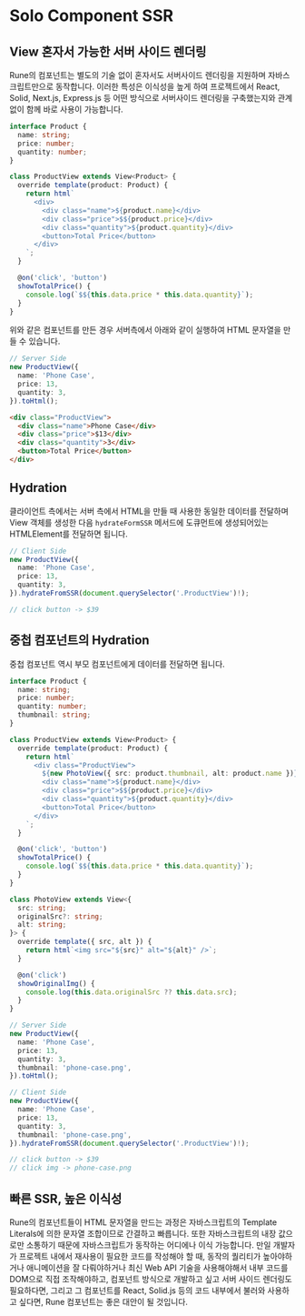 # Solo Component SSR

## View 혼자서 가능한 서버 사이드 렌더링

Rune의 컴포넌트는 별도의 기술 없이 혼자서도 서버사이드 렌더링을 지원하며 자바스크립트만으로 동작합니다. 이러한 특성은 이식성을 높게 하여 프로젝트에서 React, Solid, Next.js, Express.js 등 어떤 방식으로 서버사이드 렌더링을 구축했는지와 관계없이 함께 바로 사용이 가능합니다.

```typescript
interface Product {
  name: string;
  price: number;
  quantity: number;
}

class ProductView extends View<Product> {
  override template(product: Product) {
    return html`
      <div>
        <div class="name">${product.name}</div>
        <div class="price">$${product.price}</div>
        <div class="quantity">${product.quantity}</div>
        <button>Total Price</button>
      </div>
    `;
  }

  @on('click', 'button')
  showTotalPrice() {
    console.log(`$${this.data.price * this.data.quantity}`);
  }
}
```

위와 같은 컴포넌트를 만든 경우 서버측에서 아래와 같이 실행하여 HTML 문자열을 만들 수 있습니다.

```typescript
// Server Side
new ProductView({
  name: 'Phone Case',
  price: 13,
  quantity: 3,
}).toHtml();
```

```html
<div class="ProductView">
  <div class="name">Phone Case</div>
  <div class="price">$13</div>
  <div class="quantity">3</div>
  <button>Total Price</button>
</div>
```

## Hydration

클라이언트 측에서는 서버 측에서 HTML을 만들 때 사용한 동일한 데이터를 전달하며 View 객체를 생성한 다음 `hydrateFormSSR` 메서드에 도큐먼트에 생성되어있는 HTMLElement를 전달하면 됩니다. 

```typescript
// Client Side
new ProductView({
  name: 'Phone Case',
  price: 13,
  quantity: 3,
}).hydrateFromSSR(document.querySelector('.ProductView')!);

// click button -> $39
```

## 중첩 컴포넌트의 Hydration

중첩 컴포넌트 역시 부모 컴포넌트에게 데이터를 전달하면 됩니다. 

```typescript
interface Product {
  name: string;
  price: number;
  quantity: number;
  thumbnail: string;
}

class ProductView extends View<Product> {
  override template(product: Product) {
    return html`
      <div class="ProductView">
        ${new PhotoView({ src: product.thumbnail, alt: product.name })}
        <div class="name">${product.name}</div>
        <div class="price">$${product.price}</div>
        <div class="quantity">${product.quantity}</div>
        <button>Total Price</button>
      </div>
    `;
  }

  @on('click', 'button')
  showTotalPrice() {
    console.log(`$${this.data.price * this.data.quantity}`);
  }
}

class PhotoView extends View<{
  src: string;
  originalSrc?: string;
  alt: string;
}> {
  override template({ src, alt }) {
    return html`<img src="${src}" alt="${alt}" />`;
  }

  @on('click')
  showOriginalImg() {
    console.log(this.data.originalSrc ?? this.data.src);
  }
}
```

```typescript
// Server Side
new ProductView({
  name: 'Phone Case',
  price: 13,
  quantity: 3,
  thumbnail: 'phone-case.png',
}).toHtml();

// Client Side
new ProductView({
  name: 'Phone Case',
  price: 13,
  quantity: 3,
  thumbnail: 'phone-case.png',
}).hydrateFromSSR(document.querySelector('.ProductView')!);

// click button -> $39
// click img -> phone-case.png
```

## 빠른 SSR, 높은 이식성

Rune의 컴포넌트들이 HTML 문자열을 만드는 과정은 자바스크립트의 Template Literals에 의한 문자열 조합이므로 간결하고 빠릅니다. 또한 자바스크립트의 내장 값으로만 소통하기 때문에 자바스크립트가 동작하는 어디에나 이식 가능합니다. 만일 개발자가 프로젝트 내에서 재사용이 필요한 코드를 작성해야 할 때, 동작의 퀄리티가 높아야하거나 애니메이션을 잘 다뤄야하거나 최신 Web API 기술을 사용해야해서 내부 코드를 DOM으로 직접 조작해야하고, 컴포넌트 방식으로 개발하고 싶고 서버 사이드 렌더링도 필요하다면, 그리고 그 컴포넌트를 React, Solid.js 등의 코드 내부에서 불러와 사용하고 싶다면, Rune 컴포넌트는 좋은 대안이 될 것입니다.